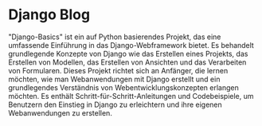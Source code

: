 # Django Blog
"Django-Basics" ist ein auf Python basierendes Projekt, das eine umfassende Einführung in das Django-Webframework bietet. Es behandelt grundlegende Konzepte von Django wie das Erstellen eines Projekts, das Erstellen von Modellen, das Erstellen von Ansichten und das Verarbeiten von Formularen. Dieses Projekt richtet sich an Anfänger, die lernen möchten, wie man Webanwendungen mit Django erstellt und ein grundlegendes Verständnis von Webentwicklungskonzepten erlangen möchten. Es enthält Schritt-für-Schritt-Anleitungen und Codebeispiele, um Benutzern den Einstieg in Django zu erleichtern und ihre eigenen Webanwendungen zu erstellen.
